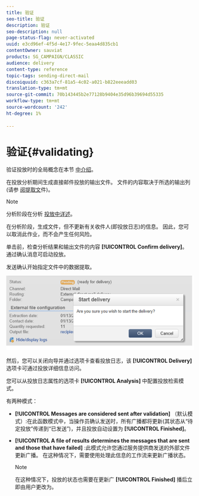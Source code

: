```yaml
---
title: 验证
seo-title: 验证
description: 验证
seo-description: null
page-status-flag: never-activated
uuid: e3cd96ef-4f5d-4e17-9fec-5eaa4d835cb1
contentOwner: sauviat
products: SG_CAMPAIGN/CLASSIC
audience: delivery
content-type: reference
topic-tags: sending-direct-mail
discoiquuid: c363a7cf-81a5-4c02-a021-b822eeeadd03
translation-type: tm+mt
source-git-commit: 70b143445b2e77128b9404e35d96b39694d55335
workflow-type: tm+mt
source-wordcount: '242'
ht-degree: 1%

---
```



# 验证{#validating}

验证投放时的全局概念在本节 [中介绍](../../delivery/using/steps-validating-the-delivery.md)。

在投放分析期间生成直接邮件投放的输出文件。 文件的内容取决于所选的输出列(请参 [阅提取文](../../delivery/using/defining-the-direct-mail-content.md#extraction-file)件)。

>[!NOTE]
>
>分析阶段在分析 [投放中详述](../../delivery/using/steps-validating-the-delivery.md#analyzing-the-delivery)。

在分析阶段，生成文件，但不更新有关收件人(即投放日志)的信息。 因此，您可以取消此作业，而不会产生任何风险。

单击前，检查分析结果和输出文件的内容 **[!UICONTROL Confirm delivery]**。 通过确认消息可启动投放。

发送确认开始指定文件中的数据提取。

![](assets/s_ncs_user_postal_del_send_confirm_postal.png)

然后，您可以关闭向导并通过选项卡查看投放日志，该 **[!UICONTROL Delivery]** 选项卡可通过投放详细信息访问。

您可以从投放日志属性的选项卡 **[!UICONTROL Analysis]** 中配置投放检索模式。

有两种模式：

* **[!UICONTROL Messages are considered sent after validation]** （默认模式）:在此函数模式中，当操作员确认发送时，所有广播都将更新(其状态从“待定投放”传递到“已发送”)，并且投放自动设置为 **[!UICONTROL Finished]**。
* **[!UICONTROL A file of results determines the messages that are sent and those that have failed]** :此模式允许您通过服务提供商发送的外部文件更新广播。 在这种情况下，需要使用处理此信息的工作流来更新广播状态。

   >[!NOTE]
   >
   >在这种情况下，投放的状态也需要在更新广 **[!UICONTROL Finished]** 播后立即由用户更改为。
